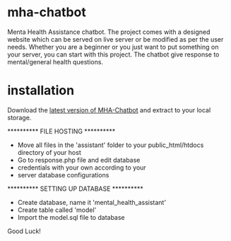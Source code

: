 # mha-chatbot
Menta Health Assistance chatbot. The project comes with a designed website which can be served on live server or be modified as per the user needs. Whether you are a beginner or you just want to put something on your server, you can start with this project. The chatbot give response to mental/general health questions.

# installation

Download the <a href="https://github.com/TheAlgoslingers/mha-chatbot/releases/tag/v1.0.0">latest version of MHA-Chatbot</a> and extract to your local storage.

********** FILE HOSTING **********
<ul>
  <li>Move all files in the 'assistant' folder to your public_html/htdocs directory of your host</li>
  <li>Go to response.php file and edit database</li>
  <li>credentials with your own according to your</li>
  <li>server database configurations</li>
</ul>

********** SETTING UP DATABASE **********
<ul>
  <li>Create database, name it 'mental_health_assistant'</li>
  <li>Create table called 'model'</li>
  <li>Import the model.sql file to database</li>
</ul>

Good Luck!
